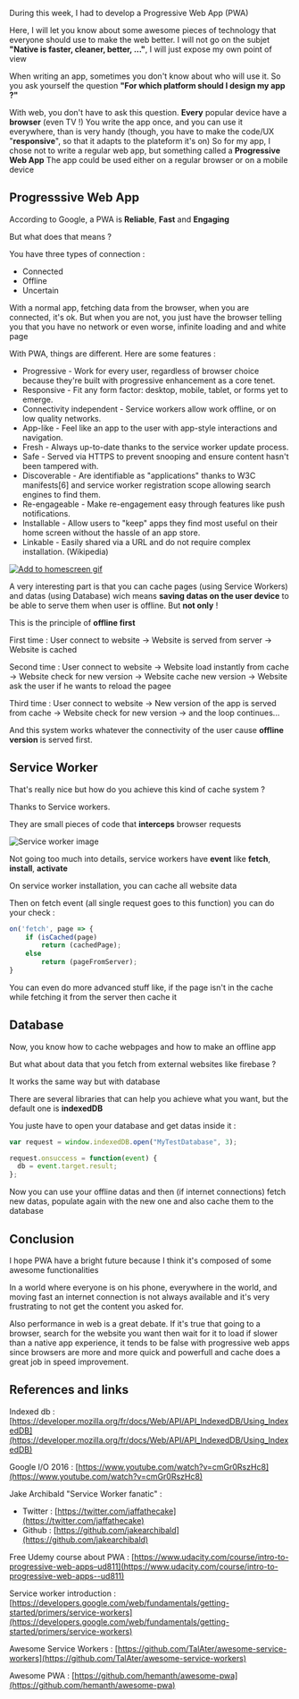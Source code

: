 During this week, I had to develop a Progressive Web App (PWA)

Here, I will let you know about some awesome pieces of technology that everyone should use to make the web better.
I will not go on the subjet **"Native is __faster__, __cleaner__, __better__, ..."**, I will just expose my own point of view

When writing an app, sometimes you don't know about who will use it. So you ask yourself the question **"For    which platform should I design my app ?"**

With web, you don't have to ask this question. **Every** popular device have a **browser**
(even TV !)
You write the app once, and you can use it everywhere, than is very handy (though, you have to make the code/UX "**responsive**", so that it adapts to the plateform it's on)
So for my app, I chose not to write a regular web app, but something called a **Progressive Web App**
The app could be used either on a regular browser or on a mobile device

## Progresssive Web App

According to Google, a PWA is **Reliable**, **Fast** and **Engaging**

But what does that means ?

You have three types of connection :

* Connected
* Offline
* Uncertain

With a normal app, fetching data from the browser, when you are connected, it's ok. But when you are not, you just have the browser telling you that you have no network or even worse, infinite loading and and white page

With PWA, things are different. Here are some features :

* Progressive - Work for every user, regardless of browser choice because they're built with progressive enhancement as a core tenet.
* Responsive - Fit any form factor: desktop, mobile, tablet, or forms yet to emerge.
* Connectivity independent - Service workers allow work offline, or on low quality networks.
* App-like - Feel like an app to the user with app-style interactions and navigation.
* Fresh - Always up-to-date thanks to the service worker update process.
* Safe - Served via HTTPS to prevent snooping and ensure content hasn't been tampered with.
* Discoverable - Are identifiable as "applications" thanks to W3C manifests[6] and service worker registration        scope allowing search engines to find them.
* Re-engageable - Make re-engagement easy through features like push notifications.
* Installable - Allow users to "keep" apps they find most useful on their home screen without the hassle of an app        store.
* Linkable - Easily shared via a URL and do not require complex installation.
(Wikipedia)

<a href='https://www.youtube.com/watch?v=xkme8WFyoXw'><img class='ui fluid image' alt='Add to homescreen gif' src='https://images.frandroid.com/wp-content/uploads/2017/02/progressive-web-app-pwa.gif'></a>

A very interesting part is that you can cache pages (using Service Workers) and datas (using Database) wich means **saving datas on the user device** to be able to serve them when user is offline. But **not only** !

This is the principle of **offline first**

First time : User connect to website -> Website is served from server -> Website is cached

Second time : User connect to website -> Website load instantly from cache -> Website check for new version ->
Website cache new version -> Website ask the user if he wants to reload the pagee

Third time : User connect to website -> New version of the app is served from cache -> Website check for new
version -> and the loop continues...

And this system works whatever the connectivity of the user cause **offline version** is served first.

## Service Worker

That's really nice but how do you achieve this kind of cache system ?

Thanks to Service workers.

They are small pieces of code that __interceps__ browser requests

![Service worker image](https://infrequently.org/14/html5devconf_oct/images/sw_model.png)

Not going too much into details, service workers have **event** like **fetch**, **install**, **activate**

On service worker installation, you can cache all website data

Then on fetch event (all single request goes to this function) you can do your check :

```js
on('fetch', page => {
    if (isCached(page)
        return (cachedPage);
    else
        return (pageFromServer);
}
```

You can even do more advanced stuff like, if the page isn't in the cache while fetching it from the server then cache it

## Database

Now, you know how to cache webpages and how to make an offline app

But what about data that you fetch from external websites like firebase ?

It works the same way but with database

There are several libraries that can help you achieve what you want, but the default one is **indexedDB**

You juste have to open your database and get datas inside it :

```js
var request = window.indexedDB.open("MyTestDatabase", 3);

request.onsuccess = function(event) {
  db = event.target.result;
};
```

Now you can use your offline datas and then (if internet connections) fetch new datas, populate again with the new one and also cache them to the database

## Conclusion

I hope PWA have a bright future because I think it's composed of some awesome functionalities

In a world where everyone is on his phone, everywhere in the world, and moving fast an internet connection is not always available and it's very frustrating to not get the content you asked for.

Also performance in web is a great debate. If it's true that going to a browser, search for the website you want then wait for it to load if slower than a native app experience, it tends to be false with progressive web apps since browsers are more and more quick and powerfull and cache does a great job in speed improvement.

## References and links

Indexed db : [https://developer.mozilla.org/fr/docs/Web/API/API_IndexedDB/Using_IndexedDB](https://developer.mozilla.org/fr/docs/Web/API/API_IndexedDB/Using_IndexedDB)

Google I/O 2016 : [https://www.youtube.com/watch?v=cmGr0RszHc8](https://www.youtube.com/watch?v=cmGr0RszHc8)

Jake Archibald "Service Worker fanatic" :

* Twitter : [https://twitter.com/jaffathecake](https://twitter.com/jaffathecake)
* Github : [https://github.com/jakearchibald](https://github.com/jakearchibald)

Free Udemy course about PWA : [https://www.udacity.com/course/intro-to-progressive-web-apps–ud811](https://www.udacity.com/course/intro-to-progressive-web-apps--ud811)

Service worker introduction : [https://developers.google.com/web/fundamentals/getting-started/primers/service-workers](https://developers.google.com/web/fundamentals/getting-started/primers/service-workers)

Awesome Service Workers : [https://github.com/TalAter/awesome-service-workers](https://github.com/TalAter/awesome-service-workers)

Awesome PWA : [https://github.com/hemanth/awesome-pwa](https://github.com/hemanth/awesome-pwa)
